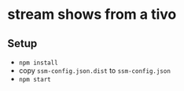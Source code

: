 # stream shows from a tivo

## Setup

- `npm install`
- copy `ssm-config.json.dist` to `ssm-config.json`
- `npm start`

